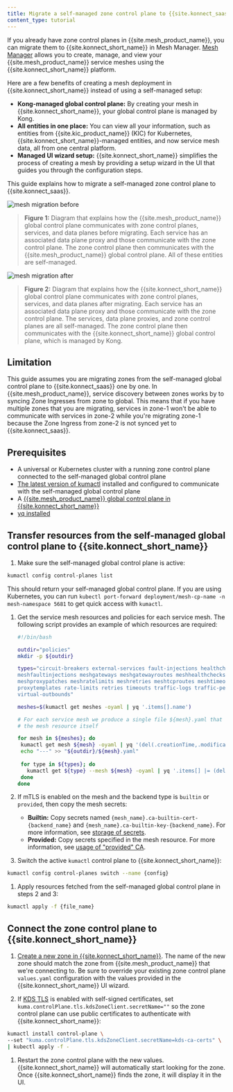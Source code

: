 ```yaml
---
title: Migrate a self-managed zone control plane to {{site.konnect_saas}}
content_type: tutorial
---
```


If you already have zone control planes in {{site.mesh_product_name}}, you can migrate them to {{site.konnect_short_name}} in Mesh Manager. [Mesh Manager](/konnect/mesh-manager/) allows you to create, manage, and view your {{site.mesh_product_name}} service meshes using the {{site.konnect_short_name}} platform.

Here are a few benefits of creating a mesh deployment in {{site.konnect_short_name}} instead of using a self-managed setup:

* **Kong-managed global control plane:** By creating your mesh in {{site.konnect_short_name}}, your global control plane is managed by Kong. 
* **All entities in one place:** You can view all your information, such as entities from {{site.kic_product_name}} (KIC) for Kubernetes, {{site.konnect_short_name}}-managed entities, and now service mesh data, all from one central platform. 
* **Managed UI wizard setup:** {{site.konnect_short_name}} simplifies the process of creating a mesh by providing a setup wizard in the UI that guides you through the configuration steps.

This guide explains how to migrate a self-managed zone control plane to {{site.konnect_saas}}. 

![mesh migration before](/assets/images/diagrams/diagram-mesh-migration-before.png)

> **Figure 1:** Diagram that explains how the {{site.mesh_product_name}} global control plane communicates with zone control planes, services, and data planes before migrating. Each service has an associated data plane proxy and those communicate with the zone control plane. The zone control plane then communicates with the {{site.mesh_product_name}} global control plane. All of these entities are self-managed.

![mesh migration after](/assets/images/diagrams/diagram-mesh-migration-after.png)

> **Figure 2:** Diagram that explains how the {{site.konnect_short_name}} global control plane communicates with zone control planes, services, and data planes after migrating. Each service has an associated data plane proxy and those communicate with the zone control plane. The services, data plane proxies, and zone control planes are all self-managed. The zone control plane then communicates with the {{site.konnect_short_name}} global control plane, which is managed by Kong.

## Limitation

This guide assumes you are migrating zones from the self-managed global control plane to {{site.konnect_saas}} one by one. 
In {{site.mesh_product_name}}, service discovery between zones works by to syncing Zone Ingresses from zone to global. 
This means that if you have multiple zones that you are migrating, services in zone-1 won't be able to communicate with services in zone-2 while you're migrating zone-1 because the Zone Ingress from zone-2 is not synced yet to {{site.konnect_saas}}. 

## Prerequisites

* A universal or Kubernetes cluster with a running zone control plane connected to the self-managed global control plane
* [The latest version of kumactl](/mesh/latest/production/install-kumactl/) installed and configured to communicate with the self-managed global control plane
* A [{{site.mesh_product_name}} global control plane in {{site.konnect_short_name}}](/konnect/mesh-manager/service-mesh/#create-a-zone-in-the-global-control-plane)
* [yq installed](https://github.com/mikefarah/yq) 

## Transfer resources from the self-managed global control plane to {{site.konnect_short_name}}

1. Make sure the self-managed global control plane is active:
  ```bash
  kumactl config control-planes list
  ```
  This should return your self-managed global control plane. If you are using Kubernetes, you can run `kubectl port-forward deployment/mesh-cp-name -n mesh-namespace 5681` to get quick access with `kumactl`.

1. Get the service mesh resources and policies for each service mesh. The following script provides an example of which resources are required:

    ```bash
   #!/bin/bash

   outdir="policies"
   mkdir -p ${outdir}
    
   types="circuit-breakers external-services fault-injections healthchecks meshaccesslogs meshcircuitbreakers
   meshfaultinjections meshgateways meshgatewayroutes meshhealthchecks meshhttproutes meshloadbalancingstrategies
   meshproxypatches meshratelimits meshretries meshtcproutes meshtimeouts meshtraces meshtrafficpermissions
   proxytemplates rate-limits retries timeouts traffic-logs traffic-permissions traffic-routes traffic-traces
   virtual-outbounds"
    
   meshes=$(kumactl get meshes -oyaml | yq '.items[].name')
   
   # For each service mesh we produce a single file ${mesh}.yaml that contains all the policies of the mesh including 
   # the mesh resource itself
   
   for mesh in ${meshes}; do
     kumactl get mesh ${mesh} -oyaml | yq '(del(.creationTime,.modificationTime))' > "${outdir}/${mesh}.yaml"
     echo "---" >> "${outdir}/${mesh}.yaml"
     
     for type in ${types}; do
       kumactl get ${type} --mesh ${mesh} -oyaml | yq '.items[] |= (del(.creationTime,.modificationTime)) | .items[] | split_doc' | grep ^ >> "${outdir}/${mesh}.yaml" && echo "---" >> "${outdir}/${mesh}.yaml"
     done
   done
    ```

1. If mTLS is enabled on the mesh and the backend type is `builtin` or `provided`, then copy the mesh secrets:
    * **Builtin:** Copy secrets named `{mesh_name}.ca-builtin-cert-{backend_name}` and `{mesh_name}.ca-builtin-key-{backend_name}`. For more information, see [storage of secrets](/mesh/{{page.kong_version}}/policies/mutual-tls/#storage-of-secrets).
    * **Provided:** Copy secrets specified in the mesh resource. For more information, see [usage of "provided" CA](/mesh/{{page.kong_version}}/policies/mutual-tls/#usage-of-provided-ca).

1. Switch the active `kumactl` control plane to {{site.konnect_short_name}}:
  ```bash
  kumactl config control-planes switch --name {config}
  ```

1. Apply resources fetched from the self-managed global control plane in steps 2 and 3: 
  ```bash
  kumactl apply -f {file_name}
  ```

## Connect the zone control plane to {{site.konnect_short_name}}

1. [Create a new zone in {{site.konnect_short_name}}](/konnect/mesh-manager/service-mesh/#create-a-zone-in-the-global-control-plane). The name of the new zone should match the zone from {{site.mesh_product_name}} that we're connecting to. 
  Be sure to override your existing zone control plane `values.yaml` configuration with the values provided in the {{site.konnect_short_name}} UI wizard.

1. If [KDS TLS](/mesh/latest/production/secure-deployment/certificates/#control-plane-to-control-plane-multizone) is enabled with self-signed certificates, set `kuma.controlPlane.tls.kdsZoneClient.secretName=""` so the zone control plane can use public certificates to authenticate with {{site.konnect_short_name}}:
  ```bash
  kumactl install control-plane \
  --set "kuma.controlPlane.tls.kdsZoneClient.secretName=kds-ca-certs" \
  | kubectl apply -f -
  ```

1. Restart the zone control plane with the new values. {{site.konnect_short_name}} will automatically start looking for the zone. Once {{site.konnect_short_name}} finds the zone, it will display it in the UI.

